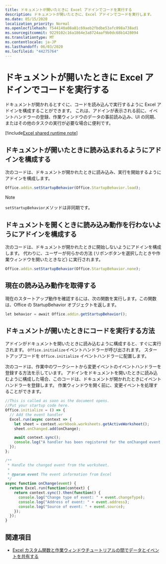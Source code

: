 ```yaml
---
title: ドキュメントが開いたときに Excel アドインでコードを実行する
description: ドキュメントが開いたときに、Excel アドインでコードを実行します。
ms.date: 05/15/2020
localization_priority: Normal
ms.openlocfilehash: f544140a08a81c69aeb2fbdbe53afc098a738ad1
ms.sourcegitcommit: 9229102c16a1864e3a8724aaf9b0dc68b1428094
ms.translationtype: MT
ms.contentlocale: ja-JP
ms.lasthandoff: 06/03/2020
ms.locfileid: "44275764"
---
```

# <a name="run-code-in-your-excel-add-in-when-the-document-opens"></a>ドキュメントが開いたときに Excel アドインでコードを実行する

ドキュメントが開かれるとすぐに、コードを読み込んで実行するように Excel アドインを構成することができます。 これは、アドインが表示される前に、イベントハンドラーの登録、作業ウィンドウのデータの事前読み込み、UI の同期、またはその他のタスクの実行が必要な場合に便利です。

[!include[Excel shared runtime note](../includes/note-requires-shared-runtime.md)]

## <a name="configure-your-add-in-to-load-when-the-document-opens"></a>ドキュメントが開いたときに読み込まれるようにアドインを構成する

次のコードは、ドキュメントが開かれたときに読み込み、実行を開始するようにアドインを構成します。

```JavaScript
Office.addin.setStartupBehavior(Office.StartupBehavior.load);
```

> [!NOTE]
> `setStartupBehavior`メソッドは非同期です。

## <a name="configure-your-add-in-for-no-load-behavior-on-document-open"></a>ドキュメントを開くときに読み込み動作を行わないようにアドインを構成する

次のコードは、ドキュメントが開かれたときに開始しないようにアドインを構成します。 代わりに、ユーザーが何らかの方法 (リボンボタンを選択したときや作業ウィンドウを開いたときなど) に実行されます。

```JavaScript
Office.addin.setStartupBehavior(Office.StartupBehavior.none);
```

## <a name="get-the-current-load-behavior"></a>現在の読み込み動作を取得する

現在のスタートアップ動作を確認するには、次の関数を実行します。この関数は、Office の StartupBehavior オブジェクトを返します。

```JavaScript
let behavior = await Office.addin.getStartupBehavior();
```

## <a name="how-to-run-code-when-the-document-opens"></a>ドキュメントが開いたときにコードを実行する方法

アドインがドキュメントを開いたときに読み込むように構成すると、すぐに実行されます。 `Office.initialize`イベントハンドラーが呼び出されます。 スタートアップコードを `Office.initialize` イベントハンドラーに配置します。

次のコードは、作業中のワークシートから変更イベントのイベントハンドラーを登録する方法を示しています。 アドインをドキュメントを開いたときに読み込むように構成した場合、このコードは、ドキュメントが開かれたときにイベントハンドラーを登録します。 作業ウィンドウを開く前に、変更イベントを処理することができます。


```JavaScript
//This is called as soon as the document opens.
//Put your startup code here.
Office.initialize = () => {
  // Add the event handler
  Excel.run(async context => {
    let sheet = context.workbook.worksheets.getActiveWorksheet();
    sheet.onChanged.add(onChange);

    await context.sync();
    console.log("A handler has been registered for the onChanged event.");
  });
};

/**
 * Handle the changed event from the worksheet.
 *
 * @param event The event information from Excel
 */
async function onChange(event) {
  return Excel.run(function(context) {
    return context.sync().then(function() {
      console.log("Change type of event: " + event.changeType);
      console.log("Address of event: " + event.address);
      console.log("Source of event: " + event.source);
    });
  });
}

```

## <a name="see-also"></a>関連項目

- [Excel カスタム関数と作業ウィンドウチュートリアルの間でデータとイベントを共有する](../tutorials/share-data-and-events-between-custom-functions-and-the-task-pane-tutorial.md)